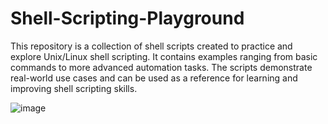 # Shell-Scripting-Playground
This repository is a collection of shell scripts created to practice and explore Unix/Linux shell scripting. It contains examples ranging from basic commands to more advanced automation tasks. The scripts demonstrate real-world use cases and can be used as a reference for learning and improving shell scripting skills.

![image](https://github.com/user-attachments/assets/52ccdb67-cca6-4730-83a1-2195399e6340)

